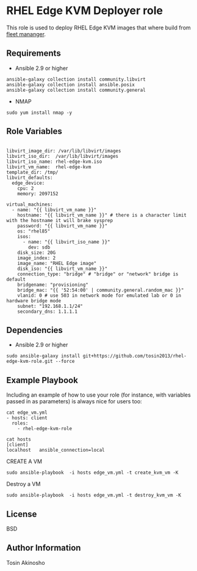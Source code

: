 RHEL Edge KVM Deployer role
=========

This role is used to deploy RHEL Edge KVM images that where build from [fleet mananger](https://console.redhat.com/edge/fleet-management).

Requirements
------------

* Ansible 2.9 or higher
```
ansible-galaxy collection install community.libvirt
ansible-galaxy collection install ansible.posix
ansible-galaxy collection install community.general
```

* NMAP
```
sudo yum install nmap -y
```

Role Variables
--------------

```

libvirt_image_dir: /var/lib/libvirt/images
libvirt_iso_dir:  /var/lib/libvirt/images
libvirt_iso_name: rhel-edge-kvm.iso
libvirt_vm_name:  rhel-edge-kvm
template_dir: /tmp/
libvirt_defaults:
  edge_device:
    cpu: 2
    memory: 2097152 

virtual_machines:
  - name: "{{ libvirt_vm_name }}"
    hostname: "{{ libvirt_vm_name }}" # there is a character limit with the hostname it will brake sysprep
    password: "{{ libvirt_vm_name }}"
    os: "rhel85"
    isos:
      - name: "{{ libvirt_iso_name }}"
        dev: sdb
    disk_size: 20G
    image_index: 2
    image_name: "RHEL Edge image"
    disk_iso: "{{ libvirt_vm_name }}"
    connection_type: "bridge" # "bridge" or "network" bridge is default
    bridgename: "provisioning" 
    bridge_mac: "{{ '52:54:00' | community.general.random_mac }}"
    vlanid: 0 # use 503 in network mode for emulated lab or 0 in hardware bridge mode
    subnet: "192.168.1.1/24"
    secondary_dns: 1.1.1.1
```

Dependencies
------------

* Ansible 2.9 or higher
```
sudo ansible-galaxy install git+https://github.com/tosin2013/rhel-edge-kvm-role.git --force
```

Example Playbook
----------------

Including an example of how to use your role (for instance, with variables passed in as parameters) is always nice for users too:

    cat edge_vm.yml
    - hosts: client
      roles:
        - rhel-edge-kvm-role

    cat hosts
    [client]
    localhost   ansible_connection=local

CREATE A VM
```
sudo ansible-playbook  -i hosts edge_vm.yml -t create_kvm_vm -K
```

Destroy a VM
```
sudo ansible-playbook  -i hosts edge_vm.yml -t destroy_kvm_vm -K
```

License
-------

BSD

Author Information
------------------

Tosin Akinosho
